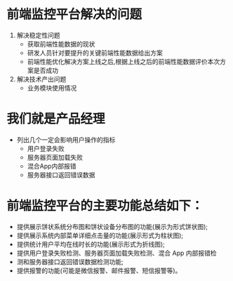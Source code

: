 # 前端监控平台解决的问题
1. 解决稳定性问题
    - 获取前端性能数据的现状
    - 研发人员针对要提升的关键前端性能数据给出方案
    - 前端性能优化解决方案上线之后,根据上线之后的前端性能数据评价本次方案是否成功
2. 解决技术产出问题
    - 业务模块使用情况
# 我们就是产品经理   
* 列出几个一定会影响用户操作的指标
    - 用户登录失败
    - 服务器页面加载失败
    - 混合App内部报错
    - 服务器接口返回错误数据


# 前端监控平台的主要功能总结如下：
   - 提供展示饼状系统分布图和饼状设备分布图的功能(展示为形式饼状图);
   - 提供展示系统内部菜单详细点击量的功能(展示形式为柱状图);
   - 提供统计用户平均在线时长的功能(展示形式为折线图);
   - 提供用户登录失败检测、服务器页面加载失败检测、混合 App 内部报错检
   - 测和服务器接口返回错误数据检测功能;
   - 提供报警的功能(可能是微信报警、邮件报警、短信报警等)。